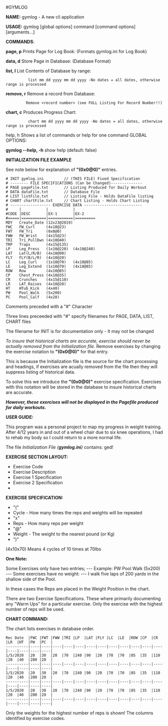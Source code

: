 ﻿﻿﻿﻿#GYMLOG

**NAME:**   gymlog - A new cli application

**USAGE:**   gymlog [global options] command [command options] [arguments...]

**COMMANDS**:

   **page, p**    Prints Page for Log Book: (Formats gymlog.ini for Log Book)

   **data, d**    Store Page in Database: (Database Format)

   **list, l**    List Contents of Database by range:

              list mm dd yyyy mm dd yyyy -No dates = all dates, otherwise range is processed


   **remove, r**  Remove a record from Database:

             Remove <record number> (see FULL Listing For Record Number!!)

  **chart, c**  Produces Progress Chart:

              chart mm dd yyyy mm dd yyyy -No dates = all dates, otherwise range is processed

   help, h  Shows a list of commands or help for one command
GLOBAL OPTIONS:

**gymlog --help, -h**  show help (default: false)


**INITIALIZATION FILE EXAMPLE**

See note below for explanation of **"(0x0@0)"** entries.

```
# INIT gymlog.ini         // (THIS FILE) Fixed Specification
# -------- FILE SPECIFICATIONS (Can be Changed)--------------
# PAGE pageFile.txt       // Listing Produced for Daily Workout
# DATA dataFile.txt       // Database File
# LIST listFile.txt       // Listing File - Holds DataFile listing
# CHART chartFile.txt     // Chart Listing - Holds Chart Listing
# ------------------ EXERCISE DATA --------------------------
#     |           |           |
#CODE |DESC       |EX-1       |EX-2
#=====|===========|===========|=========
MDY   Create_Date (12x23@2019)  
FWC   FW_Curl     (4x10@23)
FWT   FW_Tri      (0x0@0)
FWW   FW_Wrist    (4x15@23)
TRI   Tri_PullDwn (4x10@40)
TRP   Traps       (4x15@135)
LP    Leg_Press   (1x10@220)  (4x10@240)
LAT   Lat(L/R/B)  (4x10@90)
FLY   FLY(B/L/R)  (4x10@20)
LC    Leg_Curl    (1x10@70)   (4x10@85)
LE    Leg_Extend  (1x10@70)   (4x10@85)
ROW   Row         (4x10@85)
CP    Chest_Press (4x10@35)
CR    Crunches    (4x15@110)
LR    LAT_Raises  (4x10@20)
HT    HTub_Kick   (4x40)     
PW    Pool_Walk   (5x200)
PC    Pool_Calf   (4x20)

```

Comments preceded with a "#" Character

Three lines preceeded with "#" specify filenames for PAGE, DATA, LIST, CHART files

The filename for INIT is for documentation only -  It may not be changed

_To insure that historical charts are accurate, exercise should never be actually 
removed from the Initialization file._ Remove exercises by changing the exercise 
notation to **"(0x0@0)"** for that entry.

This is because the Initialization file is the source for the chart processing and headings, if exercises are acually removed from the file then they
will suppress listing of historical data.

To solve this we introduce the **"(0x0@0)"** exercise specification. Exercises with this
notation will be stored in the database to insure historical charts are accurate.

**_However, these exercises will not be displayed in the Pagefile produced for daily workouts._**

**USER GUIDE:**

This program was a personal project to map my progress in weight training.  After 4/12 years in and out of a wheel chair
due to six knee operations, I had to rehab my body so I could return to a more normal life.

The file *Initialization File (__gymlog.ini__)* contains:
ged!

**EXERCISE SECTION LAYOUT:**
- Exercise Code
- Exercise Description
- Exercise 1 Specification
- Exercise 2 Specification
-
**EXERCISE SPECIFICATION:**

- "("
- Cycle - How many times the reps and weights will be repeated
- "x"
- Reps - How many reps per weight
- "@"
- Weight - The weight to the nearest pound (or Kg)
- ")"

(4x10x70) Means  4 cycles of 10 times at 70lbs

**One Note:** 

Some Exercises only have two entries; --- Example:  PW Pool Walk (5x200)  --- Some exercises have no weight: --- I walk  five laps of 200 yards in the shallow side of the Pool.

In these cases the Reps are placed in the Weight Position in the chart.

There are two Exercise Specifications.  These where primarily documenting any "Warm Ups" for a particular exercise. Only the exercise with the highest  number of reps will be used.

**CHART COMMAND:**

The chart lists exercises in database order.  

```
Rec Date  |FWC |FWT |FWW |TRI |LP  |LAT |FLY |LC  |LE  |ROW |CP  |CR  |LR  |HT  |PW  |PC  |
----------|----|----|----|----|----|----|----|----|----|----|----|----|----|----|----|----|
1/5/2020  |20  |30  |20  |70  |240 |90  |20  |70  |70  |85  |35  |110 |20  |40  |200 |20  |
----------|----|----|----|----|----|----|----|----|----|----|----|----|----|----|----|----|
1/5/2020  |20  |30  |20  |70  |240 |90  |20  |70  |70  |85  |35  |110 |20  |40  |200 |20  |
----------|----|----|----|----|----|----|----|----|----|----|----|----|----|----|----|----|
1/5/2020  |20  |30  |20  |70  |240 |90  |20  |70  |70  |85  |35  |110 |20  |40  |200 |20  |
----------|----|----|----|----|----|----|----|----|----|----|----|----|----|----|----|----|
```

Only the weights for the highest number of reps is shown! The columns identified by exercise codes.















